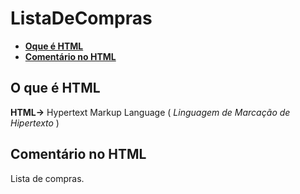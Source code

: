 # ListaDeCompras


- [**Oque é HTML**](#oque-é-html)
- [**Comentário no HTML**](#comentário-no-html)


## **O que é HTML**

**HTML->** Hypertext Markup Language ( _Linguagem de Marcação de Hipertexto_ )

<id id="comentário-no-html">

## **Comentário no HTML**
Lista de compras.

